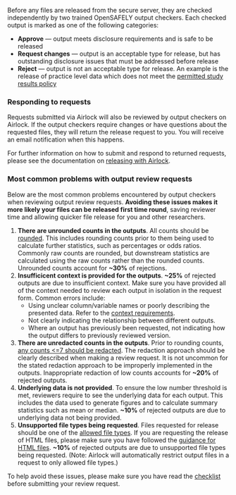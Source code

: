Before any files are released from the secure server, they are checked independently by two trained OpenSAFELY output checkers. Each checked output is marked as one of the following categories:

* **Approve** — output meets disclosure requirements and is safe to be released
* **Request changes** — output is an acceptable type for release, but has outstanding disclosure issues that must be addressed before release
* **Reject** — output is not an acceptable type for release. An example is the release of practice level data which does not meet the [permitted study results policy](https://www.opensafely.org/policies-for-researchers/#permitted-study-results-policy)

### Responding to requests
Requests submitted via Airlock will also be reviewed by output checkers on Airlock. If
the output checkers require changes or have questions about the requested files, they
will return the release request to you. You will receive an email notification when this happens.

For further information on how to submit and respond to returned requests, please see the
documentation on [releasing with Airlock](/using-opensafely/viewing-and-releasing-outputs/viewing-and-releasing-with-airlock).

### Most common problems with output review requests

Below are the most common problems encountered by output checkers when reviewing output review requests. **Avoiding these issues makes it more likely your files can be released first time round**, saving reviewer time and allowing quicker file release for you and other researchers.

1. **There are unrounded counts in the outputs**. All counts should be [rounded](sdc.md#rounding-counts). This includes rounding counts prior to them being used to calculate further statistics, such as percentages or odds ratios. Commonly raw counts are rounded, but downstream statistics are calculated using the raw counts rather than the rounded counts. Unrounded counts account for **~30%** of rejections.
2. **Insufficicent context is provided for the outputs**. **~25%** of rejected outputs are due to insufficient context. Make sure you have provided all of the context needed to review each output in isolation in the request form. Common errors include:
    * Using unclear column/variable names or poorly describing the presented data. Refer to the [context requirements](requesting-file-release.md#context-and-controls).
    * Not clearly indicating the relationship between different outputs.
    * Where an output has previously been requested, not indicating how the output differs to previously reviewed version.
3. **There are unredacted counts in the outputs**. Prior to rounding counts, [any counts <=7 should be redacted](sdc.md#redacting-counts-less-than-or-equal-to-7). The redaction approach should be clearly described when making a review request. It is not uncommon for the stated redaction approach to be improperly implemented in the outputs. Inappropriate redaction of low counts accounts for **~20%** of rejected outputs.
4. **Underlying data is not provided**. To ensure the low number threshold is met, reviewers require to see the underlying data for each output. This includes the data used to generate figures and to calculate summary statistics such as mean or median. **~10%** of rejected outputs are due to underlying data not being provided.
5. **Unsupported file types being requested**. Files requested for release should be one of the [allowed file types](requesting-file-release.md#allowed-file-types). If you are requesting the release of HTML files, please make sure you have followed the [guidance for HTML files](requesting-file-release.md#allowed-file-types). **~10%** of rejected outputs are due to unsupported file types being requested. (Note: Airlock will automatically restrict output files in a request to only allowed file types.)

To help avoid these issues, please make sure you have read the [checklist](requesting-file-release.md#checklist) before submitting your review request.
